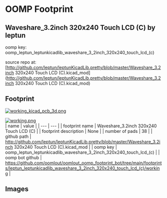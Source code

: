 # OOMP Footprint  
## Waveshare_3.2inch 320x240 Touch LCD (C)  by leptun  
  
oomp key: oomp_leptun_leptunkicadlib_waveshare_3_2inch_320x240_touch_lcd_(c)  
  
source repo at: [http://github.com/leptun/leptunKicadLib.pretty/blob/master/Waveshare_3.2inch 320x240 Touch LCD (C).kicad_mod](http://github.com/leptun/leptunKicadLib.pretty/blob/master/Waveshare_3.2inch 320x240 Touch LCD (C).kicad_mod)  
## Footprint  
  
[![working_kicad_pcb_3d.png](working_kicad_pcb_3d_600.png)](working_kicad_pcb_3d.png)  
  
[![working.png](working_600.png)](working.png)  
| name | value | 
| --- | --- | 
| footprint name | Waveshare_3.2inch 320x240 Touch LCD (C) | 
| footprint description | None | 
| number of pads | 38 | 
| github path | http://github.com/leptun/leptunKicadLib.pretty/blob/master/Waveshare_3.2inch 320x240 Touch LCD (C).kicad_mod | 
| oomp key | oomp_leptun_leptunkicadlib_waveshare_3_2inch_320x240_touch_lcd_(c) | 
| oomp bot github | https://github.com/oomlout/oomlout_oomp_footprint_bot/tree/main/footprints/leptun_leptunkicadlib_waveshare_3_2inch_320x240_touch_lcd_(c)/working | 
## Images  
